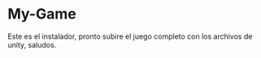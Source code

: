 # My-Game
Este es el instalador, pronto subire el juego completo con los archivos de unity, saludos.
